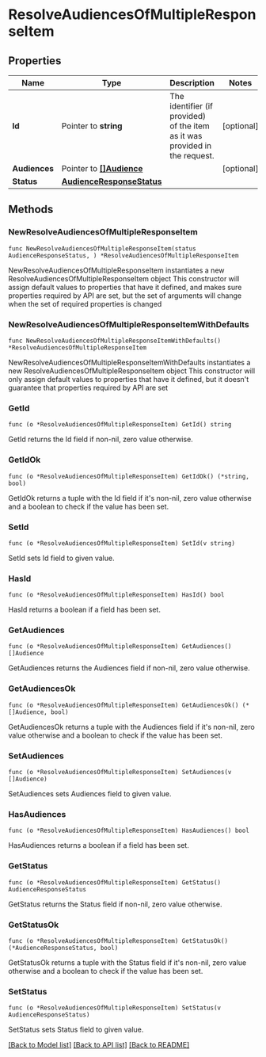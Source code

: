 # ResolveAudiencesOfMultipleResponseItem

## Properties

Name | Type | Description | Notes
------------ | ------------- | ------------- | -------------
**Id** | Pointer to **string** | The identifier (if provided) of the item as it was provided in the request. | [optional] 
**Audiences** | Pointer to [**[]Audience**](Audience.md) |  | [optional] 
**Status** | [**AudienceResponseStatus**](AudienceResponseStatus.md) |  | 

## Methods

### NewResolveAudiencesOfMultipleResponseItem

`func NewResolveAudiencesOfMultipleResponseItem(status AudienceResponseStatus, ) *ResolveAudiencesOfMultipleResponseItem`

NewResolveAudiencesOfMultipleResponseItem instantiates a new ResolveAudiencesOfMultipleResponseItem object
This constructor will assign default values to properties that have it defined,
and makes sure properties required by API are set, but the set of arguments
will change when the set of required properties is changed

### NewResolveAudiencesOfMultipleResponseItemWithDefaults

`func NewResolveAudiencesOfMultipleResponseItemWithDefaults() *ResolveAudiencesOfMultipleResponseItem`

NewResolveAudiencesOfMultipleResponseItemWithDefaults instantiates a new ResolveAudiencesOfMultipleResponseItem object
This constructor will only assign default values to properties that have it defined,
but it doesn't guarantee that properties required by API are set

### GetId

`func (o *ResolveAudiencesOfMultipleResponseItem) GetId() string`

GetId returns the Id field if non-nil, zero value otherwise.

### GetIdOk

`func (o *ResolveAudiencesOfMultipleResponseItem) GetIdOk() (*string, bool)`

GetIdOk returns a tuple with the Id field if it's non-nil, zero value otherwise
and a boolean to check if the value has been set.

### SetId

`func (o *ResolveAudiencesOfMultipleResponseItem) SetId(v string)`

SetId sets Id field to given value.

### HasId

`func (o *ResolveAudiencesOfMultipleResponseItem) HasId() bool`

HasId returns a boolean if a field has been set.

### GetAudiences

`func (o *ResolveAudiencesOfMultipleResponseItem) GetAudiences() []Audience`

GetAudiences returns the Audiences field if non-nil, zero value otherwise.

### GetAudiencesOk

`func (o *ResolveAudiencesOfMultipleResponseItem) GetAudiencesOk() (*[]Audience, bool)`

GetAudiencesOk returns a tuple with the Audiences field if it's non-nil, zero value otherwise
and a boolean to check if the value has been set.

### SetAudiences

`func (o *ResolveAudiencesOfMultipleResponseItem) SetAudiences(v []Audience)`

SetAudiences sets Audiences field to given value.

### HasAudiences

`func (o *ResolveAudiencesOfMultipleResponseItem) HasAudiences() bool`

HasAudiences returns a boolean if a field has been set.

### GetStatus

`func (o *ResolveAudiencesOfMultipleResponseItem) GetStatus() AudienceResponseStatus`

GetStatus returns the Status field if non-nil, zero value otherwise.

### GetStatusOk

`func (o *ResolveAudiencesOfMultipleResponseItem) GetStatusOk() (*AudienceResponseStatus, bool)`

GetStatusOk returns a tuple with the Status field if it's non-nil, zero value otherwise
and a boolean to check if the value has been set.

### SetStatus

`func (o *ResolveAudiencesOfMultipleResponseItem) SetStatus(v AudienceResponseStatus)`

SetStatus sets Status field to given value.



[[Back to Model list]](../README.md#documentation-for-models) [[Back to API list]](../README.md#documentation-for-api-endpoints) [[Back to README]](../README.md)


